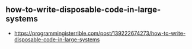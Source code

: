 ##  how-to-write-disposable-code-in-large-systems
- https://programmingisterrible.com/post/139222674273/how-to-write-disposable-code-in-large-systems
